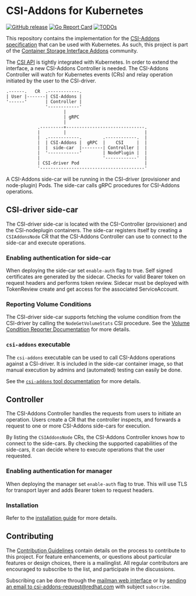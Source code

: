 # CSI-Addons for Kubernetes

[![GitHub release](https://badgen.net/github/release/csi-addons/kubernetes-csi-addons)](https://github.com/csi-addons/kubernetes-csi-addons/releases)
[![Go Report
Card](https://goreportcard.com/badge/github.com/csi-addons/kubernetes-csi-addons)](https://goreportcard.com/report/github.com/csi-addons/kubernetes-csi-addons)
[![TODOs](https://badgen.net/https/api.tickgit.com/badgen/github.com/csi-addons/kubernetes-csi-addons/main)](https://www.tickgit.com/browse?repo=github.com/csi-addons/kubernetes-csi-addons&branch=main)

This repository contains the implementation for the [CSI-Addons
specification][csi_addons_spec] that can be used with Kubernetes. As such, this
project is part of the [Container Storage Interface Addons][csi_addons]
community.

The [CSI API][csi] is tightly integrated with Kubernetes. In order to extend
the interface, a new CSI-Addons Controller is needed. The CSI-Addons Controller
will watch for Kubernetes events (CRs) and relay operation initiated by the
user to the CSI-driver.

```plaintext
.------.   CR  .------------.
| User |-------| CSI-Addons |
'------'       | Controller |
               '------------'
                      |
                      | gRPC
                      |
            .---------+------------------------------.
            |         |                              |
            |  .------------.        .------------.  |
            |  | CSI-Addons |  gRPC  |    CSI     |  |
            |  |  side-car  |--------| Controller |  |
            |  '------------'        | NodePlugin |  |
            |                        '------------'  |
            | CSI-driver Pod                         |
            '----------------------------------------'
```

A CSI-Addons side-car will be running in the CSI-driver (provisioner and
node-plugin) Pods. The side-car calls gRPC procedures for CSI-Addons
operations.

## CSI-driver side-car

The CSI-driver side-car is located with the CSI-Controller (provisioner) and
the CSI-nodeplugin containers. The side-car registers itself by creating a
`CSIAddonsNode` CR that the CSI-Addons Controller can use to connect to the
side-car and execute operations.

### Enabling authentication for side-car

When deploying the side-car set `enable-auth` flag to true.
Self signed certificates are generated by the sidecar.
Checks for valid Bearer token on request headers and performs token review.
Sidecar must be deployed with TokenReview create and get access for the associated ServiceAccount.

### Reporting Volume Conditions

The CSI-driver side-car supports fetching the volume condition from the
CSI-driver by calling the `NodeGetVolumeStats` CSI procedure. See the [Volume
Condition Reporter Documentation](docs/volume-condition.md) for more details.

### `csi-addons` executable

The `csi-addons` executable can be used to call CSI-Addons operations against a
CSI-driver. It is included in the side-car container image, so that manual
execution by admins and (automated) testing can easily be done.

See the [`csi-addons` tool documentation](cmd/csi-addons/README.md) for more
details.

## Controller

The CSI-Addons Controller handles the requests from users to initiate an
operation. Users create a CR that the controller inspects, and forwards a
request to one or more CSI-Addons side-cars for execution.

By listing the `CSIAddonsNode` CRs, the CSI-Addons Controller knows how to
connect to the side-cars. By checking the supported capabilities of the
side-cars, it can decide where to execute operations that the user requested.

### Enabling authentication for manager

When deploying the manager set `enable-auth` flag to true.
This will use TLS for transport layer and adds Bearer token to request headers.

### Installation

Refer to the [installation guide](docs/deploy-controller.md) for more details.

## Contributing

The [Contribution Guidelines](CONTRIBUTING.md) contain details on the process
to contribute to this project.
For feature enhancements, or questions about particular features or design
choices, there is a mailinglist. All regular contributors are encouraged to
subscribe to the list, and participate in the discussions.

Subscribing can be done through the [mailman web interface][mailman] or by
[sending an email to csi-addons-request@redhat.com][subscribe] with subject
`subscribe`.

[csi_addons_spec]: https://github.com/csi-addons/spec/
[csi_addons]: https://csi-addons.github.io/
[csi]: https://kubernetes-csi.github.io/docs/
[mailman]: https://listman.redhat.com/mailman/listinfo/csi-addons
[subscribe]: mailto:csi-addons-request@redhat.com?subject=subscribe
